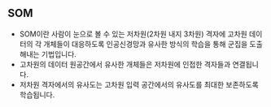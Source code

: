 ## SOM
- SOM이란 사람이 눈으로 볼 수 있는 저차원(2차원 내지 3차원) 격자에 고차원 데이터의 각 개체들이 대응하도록 인공신경망과 유사한 방식의 학습을 통해 군집을 도출해내는 기법입니다.  
- 고차원의 데이터 원공간에서 유사한 개체들은 저차원에 인접한 격자들과 연결됩니다.  
- 저차원 격자에서의 유사도는 고차원 입력 공간에서의 유사도를 최대한 보존하도록 학습됩니다.  
